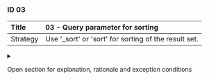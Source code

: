 ### ID 03

| Title    | __03 - Query parameter for sorting__ |
| :----    | :---------- |
| Strategy | Use '_sort' or 'sort' for sorting of the result set. |

<details><summary>

Open section for explanation, rationale and exception conditions 

</summary>

#### Explanation

This is conform ASNO API-31. To prevent confusion or conflicts with resource parameters the underscore variant is favoured.

#### Rationale

Using a standardised parameter for sorting increases comprehensibility.

#### Exceptions

n.a.

</details>
